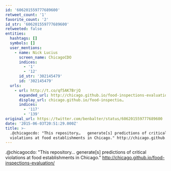 ```yaml
---
id: '606201559777689600'
retweet_count: '1'
favorite_count: '2'
id_str: '606201559777689600'
retweeted: false
entities:
  hashtags: []
  symbols: []
  user_mentions:
    - name: Nick Lucius
      screen_name: ChicagoCDO
      indices:
        - '1'
        - '12'
      id_str: '302145479'
      id: '302145479'
  urls:
    - url: http://t.co/qf5AK7BrjQ
      expanded_url: http://chicago.github.io/food-inspections-evaluation/
      display_url: chicago.github.io/food-inspectio…
      indices:
        - '117'
        - '139'
original_url: https://twitter.com/benbalter/status/606201559777689600
date: '2015-06-03T20:51:29.000Z'
title: >-
  .@chicagocdo: "This repository…   generate[s] predictions of critical
  violations at food establishments in Chicago." http://chicago.github.io…
---
```


.@chicagocdo: "This repository…   generate[s] predictions of critical violations at food establishments in Chicago." http://chicago.github.io/food-inspections-evaluation/